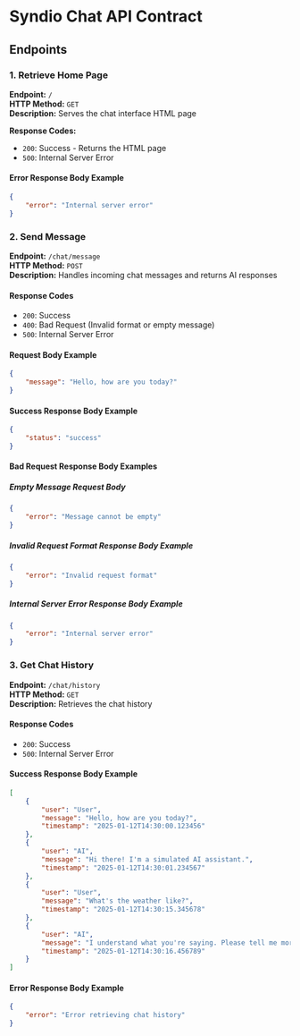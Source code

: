 # Syndio Chat API Contract

## Endpoints

### 1. Retrieve Home Page
**Endpoint:** `/`  
**HTTP Method:** `GET`  
**Description:** Serves the chat interface HTML page

**Response Codes:**
- `200`: Success - Returns the HTML page
- `500`: Internal Server Error

#### Error Response Body Example
```json
{
    "error": "Internal server error"
}
```

### 2. Send Message
**Endpoint:** `/chat/message`  
**HTTP Method:** `POST`  
**Description:** Handles incoming chat messages and returns AI responses

#### Response Codes
- `200`: Success
- `400`: Bad Request (Invalid format or empty message)
- `500`: Internal Server Error

#### Request Body Example
```json
{
    "message": "Hello, how are you today?"
}
```

#### Success Response Body Example
```json
{
    "status": "success"
}
```

#### Bad Request Response Body Examples
##### Empty Message Request Body
```json
{
    "error": "Message cannot be empty"
}
```
##### Invalid Request Format Response Body Example
```json
{
    "error": "Invalid request format"
}
```

##### Internal Server Error Response Body Example
```json
{
    "error": "Internal server error"
}
```

### 3. Get Chat History
**Endpoint:** `/chat/history`  
**HTTP Method:** `GET`  
**Description:** Retrieves the chat history

#### Response Codes
- `200`: Success
- `500`: Internal Server Error

#### Success Response Body Example
```json
[
    {
        "user": "User",
        "message": "Hello, how are you today?",
        "timestamp": "2025-01-12T14:30:00.123456"
    },
    {
        "user": "AI",
        "message": "Hi there! I'm a simulated AI assistant.",
        "timestamp": "2025-01-12T14:30:01.234567"
    },
    {
        "user": "User",
        "message": "What's the weather like?",
        "timestamp": "2025-01-12T14:30:15.345678"
    },
    {
        "user": "AI",
        "message": "I understand what you're saying. Please tell me more!",
        "timestamp": "2025-01-12T14:30:16.456789"
    }
]
```

#### Error Response Body Example
```json
{
    "error": "Error retrieving chat history"
}
```